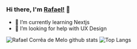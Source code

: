 ### Hi there, I'm [Rafael!](https://personal-website.lyem.vercel.app/) 👋

<!--
**Lyem/Lyem** is a ✨ _special_ ✨ repository because its `README.md` (this file) appears on your GitHub profile.

Here are some ideas to get you started:

- 🔭 I’m currently working on ...
- 🌱 I’m currently learning ...
- 👯 I’m looking to collaborate on ...
- 🤔 I’m looking for help with ...
- 💬 Ask me about ...
- 📫 How to reach me: ...
- 😄 Pronouns: ...
- ⚡ Fun fact: ...
-->

- 🌱 I’m currently learning Nextjs
- 🤔 I’m looking for help with UX Design

![Rafael Corrêa de Melo github stats](https://github-readme-stats.vercel.app/api?username=lyem&show_icons=true&theme=radical) ![Top Langs](https://github-readme-stats.vercel.app/api/top-langs/?username=lyem&layout=compact&show_icons=true&theme=radical)
